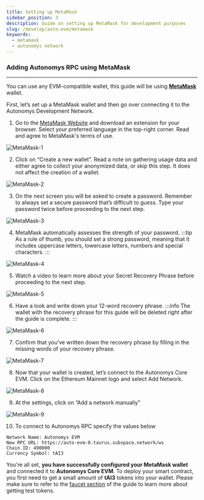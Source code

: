 ```yaml
---
title: Setting up MetaMask
sidebar_position: 3
description: Guide on setting up MetaMask for development purposes
slug: /develop/auto-evm/metamask
keywords:
  - metamask
  - autonomys network
---
```


### Adding Autonomys RPC using MetaMask
---
You can use any EVM-compatible wallet, this guide will be using [**MetaMask**](https://metamask.io/) wallet.

First, let’s set up a MetaMask wallet and then go over connecting it to the Autonomys Development Network.

1. Go to the [MetaMask Website](https://metamask.io/) and download an extension for your browser.
   Select your preferred language in the top-right corner. 
   Read and agree to MetaMask's terms of use.

  ![MetaMask-1](/img/developers/MetaMask-1.png)


2. Click on “Create a new wallet”.
  Read a note on gathering usage data and either agree to collect your anonymized data, or skip this step. It does not affect the creation of a wallet. 

  ![MetaMask-2](/img/developers/MetaMask-2.png)

3. On the next screen you will be asked to create a password. Remember to always set a secure password that’s difficult to guess. Type your password twice before proceeding to the next step.

  ![MetaMask-3](/img/developers/MetaMask-3.png)

4. MetaMask automatically assesses the strength of your password. 
  :::tip
  As a rule of thumb, you should set a strong password, meaning that it includes uppercase letters, lowercase letters, numbers and special characters.
  :::

  ![MetaMask-4](/img/developers/MetaMask-4.png)

5. Watch a video to learn more about your Secret Recovery Phrase before proceeding to the next step. 

  ![MetaMask-5](/img/developers/MetaMask-5.png)

6. Have a look and write down your 12-word recovery phrase. 
  :::info
  The wallet with the recovery phrase for this guide will be deleted right after the guide is complete.
  ::: 

  ![MetaMask-6](/img/developers/MetaMask-6.png)

7. Confirm that you’ve written down the recovery phrase by filling in the missing words of your recovery phrase. 

  ![MetaMask-7](/img/developers/MetaMask-7.png)

8. Now that your wallet is created, let’s connect to the Autonomys Core EVM. Click on the Ethereum Mainnet logo and select Add Network.

  ![MetaMask-8](/img/developers/MetaMask-8.png)

9. At the settings, click on “Add a network manually”

  ![MetaMask-9](/img/developers/MetaMask-9.png)

10. To connect to Autonomys RPC specify the values below

  ```
  Network Name: Autonomys EVM
  New RPC URL: https://auto-evm-0.taurus.subspace.network/ws
  Chain ID: 490000
  Currency Symbol: tAI3
  ```

You're all set, **you have successfully configured your MetaMask wallet** and connected it to **Autonomys Core EVM**. To deploy your smart contract, you first need to get a small amount of **tAI3**  tokens into your wallet. Please make sure to refer to the [faucet section](/develop/auto-evm/faucet) of the guide to learn more about getting test tokens. 